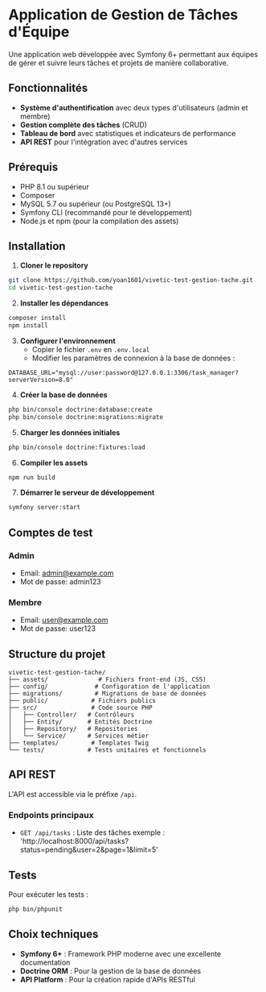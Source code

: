 # Application de Gestion de Tâches d'Équipe

Une application web développée avec Symfony 6+ permettant aux équipes de gérer et suivre leurs tâches et projets de manière collaborative.

## Fonctionnalités

- **Système d'authentification** avec deux types d'utilisateurs (admin et membre)
- **Gestion complète des tâches** (CRUD)
- **Tableau de bord** avec statistiques et indicateurs de performance
- **API REST** pour l'intégration avec d'autres services

## Prérequis

- PHP 8.1 ou supérieur
- Composer
- MySQL 5.7 ou supérieur (ou PostgreSQL 13+)
- Symfony CLI (recommandé pour le développement)
- Node.js et npm (pour la compilation des assets)

## Installation

1. **Cloner le repository**
```bash
git clone https://github.com/yoan1601/vivetic-test-gestion-tache.git
cd vivetic-test-gestion-tache
```

2. **Installer les dépendances**
```bash
composer install
npm install
```

3. **Configurer l'environnement**
   - Copier le fichier `.env` en `.env.local`
   - Modifier les paramètres de connexion à la base de données :
```
DATABASE_URL="mysql://user:password@127.0.0.1:3306/task_manager?serverVersion=8.0"
```

4. **Créer la base de données**
```bash
php bin/console doctrine:database:create
php bin/console doctrine:migrations:migrate
```

5. **Charger les données initiales**
```bash
php bin/console doctrine:fixtures:load
```

6. **Compiler les assets**
```bash
npm run build
```

7. **Démarrer le serveur de développement**
```bash
symfony server:start
```

## Comptes de test

### Admin
- Email: admin@example.com
- Mot de passe: admin123

### Membre
- Email: user@example.com
- Mot de passe: user123

## Structure du projet

```
vivetic-test-gestion-tache/
├── assets/              # Fichiers front-end (JS, CSS)
├── config/             # Configuration de l'application
├── migrations/         # Migrations de base de données
├── public/            # Fichiers publics
├── src/               # Code source PHP
│   ├── Controller/   # Contrôleurs
│   ├── Entity/       # Entités Doctrine
│   ├── Repository/   # Repositories
│   └── Service/      # Services métier
├── templates/         # Templates Twig
└── tests/            # Tests unitaires et fonctionnels
```

## API REST

L'API est accessible via le préfixe `/api`.

### Endpoints principaux

- `GET /api/tasks` : Liste des tâches
exemple : 'http://localhost:8000/api/tasks?status=pending&user=2&page=1&limit=5'

## Tests

Pour exécuter les tests :

```bash
php bin/phpunit
```

## Choix techniques

- **Symfony 6+** : Framework PHP moderne avec une excellente documentation
- **Doctrine ORM** : Pour la gestion de la base de données
- **API Platform** : Pour la création rapide d'APIs RESTful
